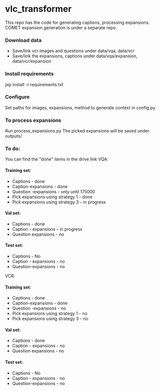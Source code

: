 # vlc_transformer
This repo has the code for generating captions,
processing expansions.
COMET expansion generation is under a separate repo.

### Download data
- Save/link vcr images and questions under data/vqa, data/vcr
- Save/link  the expansions, captions under data/vqa/expansion, data/vcr/expansion

### Install requirements
pip install -r requirements.txt

### Configure 
Set paths for images, expansions, method to generate context in config.py

### To process expansions
Run process_expansions.py
The picked expansions will be saved under outputs/

### To do:
You can find the "done" items in the drive link
VQA:
#### Training set:
- Captions - done 
- Caption-expansions - done 
- Question -expansions - only until 175000
- Pick expansions using strategy 1 - done
- Pick expansions using strategy 3 - in progress
#### Val set:
- Captions - done
- Caption - expansions - in progress
- Question expansions - no

#### Test set:
- Captions - No
- Caption - expansions - no
- Question-expansions - no

VCR:
#### Training set:
- Captions - done 
- Caption-expansions - done 
- Question -expansions - no
- Pick expansions using strategy 1 - no
- Pick expansions using strategy 3 - no
#### Val set:
- Captions - done
- Caption - expansions - no
- Question expansions - no

#### Test set:
- Captions - No
- Caption - expansions - no
- Question-expansions - no